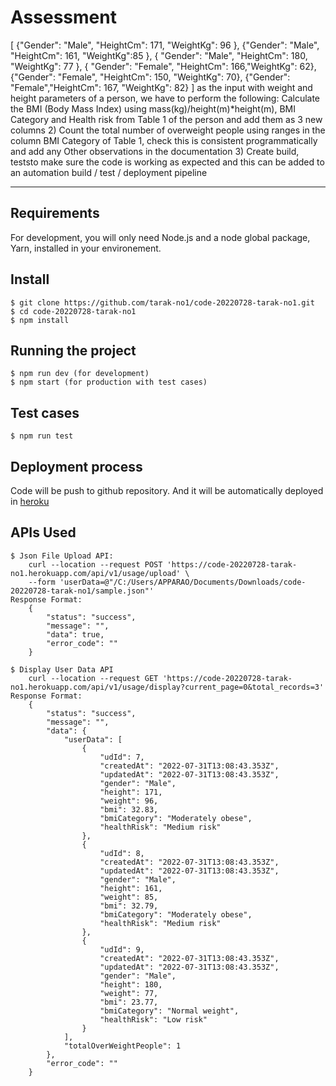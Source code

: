 # Assessment 

[
    {"Gender": "Male", "HeightCm": 171, "WeightKg": 96 }, 
    {"Gender": "Male", "HeightCm": 161, "WeightKg":85 },
    { "Gender": "Male", "HeightCm": 180, "WeightKg": 77 },
    { "Gender": "Female", "HeightCm": 166,"WeightKg": 62},
    {"Gender": "Female", "HeightCm": 150, "WeightKg": 70},
    {"Gender": "Female","HeightCm": 167, "WeightKg": 82}
] as the input with weight and height
parameters of a person, we have to perform the following:
Calculate the BMI (Body Mass Index) using mass(kg)/height(m)*height(m), BMI Category and Health risk from
Table 1 of the person and add them as 3 new columns
2) Count the total number of overweight people using ranges in the column BMI Category of
Table 1, check this is consistent programmatically and add any Other observations in the
documentation
3) Create build, teststo make sure the code is working as expected and this can be added to an
automation build / test / deployment pipeline

---
## Requirements

For development, you will only need Node.js and a node global package, Yarn, installed in your environement.

## Install

    $ git clone https://github.com/tarak-no1/code-20220728-tarak-no1.git
    $ cd code-20220728-tarak-no1
    $ npm install

## Running the project

    $ npm run dev (for development)
    $ npm start (for production with test cases)

## Test cases

    $ npm run test

## Deployment process

Code will be push to github repository. And it will be automatically deployed in [heroku](https://dashboard.heroku.com/apps/code-20220728-tarak-no1)
    
## APIs Used
    $ Json File Upload API: 
        curl --location --request POST 'https://code-20220728-tarak-no1.herokuapp.com/api/v1/usage/upload' \
        --form 'userData=@"/C:/Users/APPARAO/Documents/Downloads/code-20220728-tarak-no1/sample.json"'
    Response Format:
        {
            "status": "success",
            "message": "",
            "data": true,
            "error_code": ""
        }

    $ Display User Data API
        curl --location --request GET 'https://code-20220728-tarak-no1.herokuapp.com/api/v1/usage/display?current_page=0&total_records=3'
    Response Format:
        {
            "status": "success",
            "message": "",
            "data": {
                "userData": [
                    {
                        "udId": 7,
                        "createdAt": "2022-07-31T13:08:43.353Z",
                        "updatedAt": "2022-07-31T13:08:43.353Z",
                        "gender": "Male",
                        "height": 171,
                        "weight": 96,
                        "bmi": 32.83,
                        "bmiCategory": "Moderately obese",
                        "healthRisk": "Medium risk"
                    },
                    {
                        "udId": 8,
                        "createdAt": "2022-07-31T13:08:43.353Z",
                        "updatedAt": "2022-07-31T13:08:43.353Z",
                        "gender": "Male",
                        "height": 161,
                        "weight": 85,
                        "bmi": 32.79,
                        "bmiCategory": "Moderately obese",
                        "healthRisk": "Medium risk"
                    },
                    {
                        "udId": 9,
                        "createdAt": "2022-07-31T13:08:43.353Z",
                        "updatedAt": "2022-07-31T13:08:43.353Z",
                        "gender": "Male",
                        "height": 180,
                        "weight": 77,
                        "bmi": 23.77,
                        "bmiCategory": "Normal weight",
                        "healthRisk": "Low risk"
                    }
                ],
                "totalOverWeightPeople": 1
            },
            "error_code": ""
        }

